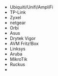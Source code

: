- Ubiquiti/Unifi/AmpliFi
- TP-Link
- Zyxel
- netgear
- Orbi
- Asus
- Drytek Vigor
- AVM Fritz!Box
- Linksys
- Aruba
- MikroTik
- Ruckus
- 
